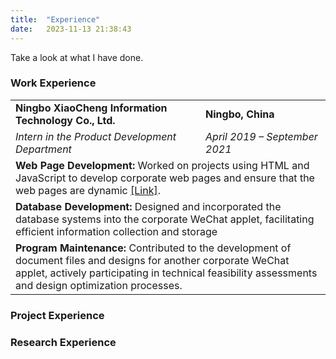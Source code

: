 ```yaml
---
title:  "Experience"
date:   2023-11-13 21:38:43
---
```

Take a look at what I have done.

### Work Experience

<table class="work">
  <tr>
    <td class="left"><strong> Ningbo XiaoCheng Information Technology Co., Ltd. </strong></td>
    <td class="right"><strong> Ningbo, China </strong></td>
  </tr>
  <tr>
    <td class="left"><em> Intern in the Product Development Department </em></td>
    <td class="right"><em> April 2019 – September 2021 </em></td>
  </tr>
  <tr>
    <td colspan="2"><strong> Web Page Development: </strong> 
                              Worked on projects using HTML and JavaScript to develop corporate web pages and ensure that the web pages are dynamic <a href="https://ufair.net.cn/">[Link]</a>.</td>
  </tr>
  <tr>
    <td colspan="2"><strong> Database Development: </strong> 
                              Designed and incorporated the database systems into the corporate WeChat applet, facilitating efficient information collection and storage </td>
  </tr>
  <tr>
    <td colspan="2"><strong> Program Maintenance: </strong> 
                              Contributed to the development of document files and designs for another corporate WeChat applet, actively participating in technical feasibility assessments and design optimization processes. </td>
  </tr>
</table>

### Project Experience


### Research Experience

